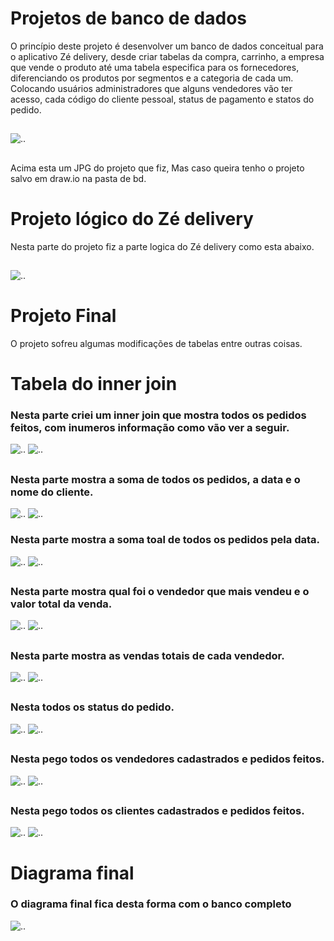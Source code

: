 # Projetos de banco de dados


O princípio deste projeto é desenvolver um banco de dados conceitual para o aplicativo Zé delivery, desde criar tabelas da compra, carrinho, a empresa que vende o produto até uma tabela especifica para os fornecedores, diferenciando os produtos por segmentos e a categoria de cada um.
Colocando usuários administradores que alguns vendedores vão ter acesso, cada código do cliente pessoal, status de pagamento e statos do pedido.

##


![..](zeDelivery/zédelivery.drawio.png)

##

Acima esta um JPG do projeto que fiz, Mas caso queira tenho o projeto salvo em draw.io na pasta de bd.
##

# Projeto lógico do Zé delivery

Nesta parte do projeto fiz a parte logica do Zé delivery como esta abaixo. 

##

![..](zeDelivery/zeDeliveryLogico.drawio.png)


##

# Projeto Final 

O projeto sofreu algumas modificações de tabelas entre outras coisas.


# Tabela do inner join


### Nesta parte criei um inner join que mostra todos os pedidos feitos, com inumeros informação como vão ver a seguir.
![..](innerjoin1.png)
![..](tabelainnejoin1.png)
##

### Nesta parte mostra a soma de todos os pedidos, a data e o nome do cliente.
![..](innerjoin2.png)
![..](tabelainnejoin2.png)


### Nesta parte mostra a soma toal de todos os pedidos pela data.
![..](dataTotalVendas.png)
![..](dataTotalVendasTabela.png)
##

### Nesta parte mostra qual foi o vendedor que mais vendeu e o valor total da venda.
![..](qual_vendeu_pela_data.png)
![..](qual_vendeu_pela_data_tabela.png)
##

### Nesta parte mostra as vendas totais de cada vendedor.
![..](vendas_totais.png)
![..](vendas_totais_tabela.png)
##

### Nesta todos os status do pedido.
![..](status.png)
![..](status_tabela.png)
##

### Nesta pego todos os vendedores cadastrados e pedidos feitos.
![..](clientes.png)
![..](clientes_tabela.png)
##

### Nesta pego todos os clientes cadastrados e pedidos feitos.
![..](vendedor.png)
![..](vendedor_tabela.png)
##

# Diagrama final
### O diagrama final fica desta forma com o banco completo
![..](final.png)

